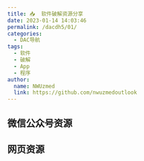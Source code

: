 ```yaml
---
title: 📥  软件破解资源分享
date: 2023-01-14 14:03:46
permalink: /dacdh5/01/
categories: 
  - DAC导航
tags: 
  - 软件
  - 破解
  - App
  - 程序
author: 
  name: NWUzmed
  link: https://github.com/nwuzmedoutlook
---
```


## 微信公众号资源

<ClientOnly>
  <Card :cardData="cardData0" :cardListSize=4 carTitlColor="#000" carHoverColor="#000" />
</ClientOnly>

## 网页资源

<ClientOnly>
  <Card :cardData="cardData1" :cardListSize=4 carTitlColor="#000" carHoverColor="#000" />
</ClientOnly>

<script>
export default {
  data() {
    return {
      cardData0: [
{id: "0", cardSrc: "https://www.geocalculate.com/", cardImgSrc: "https://api.xinac.net/icon/?url=https://www.geocalculate.com/", cardName: "弟球嗑学", cardContent: "学术_科研_地学计算总结",},
{cardSrc: "http://www.waodown.com/", cardImgSrc: "https://api.xinac.net/icon/?url=http://www.waodown.com/", cardName: "哇哦菌", cardContent: "破解软件下载基地",},
{cardSrc: "https://www.wmzhe.com/", cardImgSrc: "https://api.xinac.net/icon/?url=https://www.wmzhe.com/", cardName: "完美下载站", cardContent: "提供安全可靠的电脑软件下载、安卓应用市场下载",},
{cardSrc: "https://otp.landian.vip/zh-cn/", cardImgSrc: "https://api.xinac.net/icon/?url=https://otp.landian.vip/zh-cn/", cardName: "Office Tool Plus", cardContent: "一键部署 Office",},
{cardSrc: "https://mp.weixin.qq.com/s?__biz=Mzk0NjE4NDY4NQ==&amp;mid=2247484922&amp;idx=1&amp;sn=12b0398869476ee1933bad48727790cb&amp;chksm=c30b4d78f47cc46e8a23a84bfbfe214ff3e00ac6c820efe160bcb2760a863d63566d12bc3e5e&amp;mpshare=1&amp;scene=23&amp;srcid=0524PmFgmBiqe14FIkNmRjp0&amp;sharer_sharetime=1621853193799&amp;sharer_shareid=4bd6ca1811ddbfed9a53195955832634#rd", cardImgSrc: "https://api.xinac.net/icon/?url=https://mp.weixin.qq.com/s?__biz=Mzk0NjE4NDY4NQ==&amp;mid=2247484922&amp;idx=1&amp;sn=12b0398869476ee1933bad48727790cb&amp;chksm=c30b4d78f47cc46e8a23a84bfbfe214ff3e00ac6c820efe160bcb2760a863d63566d12bc3e5e&amp;mpshare=1&amp;scene=23&amp;srcid=0524PmFgmBiqe14FIkNmRjp0&amp;sharer_sharetime=1621853193799&amp;sharer_shareid=4bd6ca1811ddbfed9a53195955832634#rd", cardName: "N多博士科研软件", cardContent: "常用科研软件安装包及安装教程",},
{cardSrc: "https://mp.weixin.qq.com/s?__biz=MzIyNjU2NzIxNQ==&amp;mid=100022580&amp;idx=1&amp;sn=45e74289ea8ab7861f7c0bfa5f3f7650&amp;chksm=686cec745f1b6562bdee64bfd2bc216a8f2dacae9b9328a80c0cfe4f5fe2ddbc9f844f4b87bc&amp;mpshare=1&amp;scene=23&amp;srcid=0315qIKYrVf6eQIKw8GOWHaa&amp;sharer_sharetime=1615781328546&amp;sharer_shareid=4bd6ca1811ddbfed9a53195955832634#rd", cardImgSrc: "https://api.xinac.net/icon/?url=https://mp.weixin.qq.com/s?__biz=MzIyNjU2NzIxNQ==&amp;mid=100022580&amp;idx=1&amp;sn=45e74289ea8ab7861f7c0bfa5f3f7650&amp;chksm=686cec745f1b6562bdee64bfd2bc216a8f2dacae9b9328a80c0cfe4f5fe2ddbc9f844f4b87bc&amp;mpshare=1&amp;scene=23&amp;srcid=0315qIKYrVf6eQIKw8GOWHaa&amp;sharer_sharetime=1615781328546&amp;sharer_shareid=4bd6ca1811ddbfed9a53195955832634#rd", cardName: "Vposy软件安装管家", cardContent: "Win软件目录",},
{cardSrc: "https://mp.weixin.qq.com/s?__biz=MzIyNjU2NzIxNQ==&amp;mid=100000123&amp;idx=3&amp;sn=0033aab9ee234a7dc1167a5c524253e7&amp;chksm=686f343b5f18bd2d0c0d00622e099eb4c7065d644134d9ab485e0958af767e96b9097704a314&amp;mpshare=1&amp;scene=23&amp;srcid=0217No2RBRAZeBnJcgDGAQ9r&amp;sharer_sharetime=1613526166482&amp;sharer_shareid=4bd6ca1811ddbfed9a53195955832634#rd", cardImgSrc: "https://api.xinac.net/icon/?url=https://mp.weixin.qq.com/s?__biz=MzIyNjU2NzIxNQ==&amp;mid=100000123&amp;idx=3&amp;sn=0033aab9ee234a7dc1167a5c524253e7&amp;chksm=686f343b5f18bd2d0c0d00622e099eb4c7065d644134d9ab485e0958af767e96b9097704a314&amp;mpshare=1&amp;scene=23&amp;srcid=0217No2RBRAZeBnJcgDGAQ9r&amp;sharer_sharetime=1613526166482&amp;sharer_shareid=4bd6ca1811ddbfed9a53195955832634#rd", cardName: "Vposy软件安装管家", cardContent: "Mac软件目录",},
{cardSrc: "https://mp.weixin.qq.com/s?__biz=MzUyNjUwNjg3Mg==&amp;mid=2247506785&amp;idx=2&amp;sn=26d0d0dd9e0480190fb5c3a21859de43&amp;chksm=fa0f5576cd78dc6061aab91ad3363c74c1f065bf502af08de1a916b7db59daa79b6413f41903&amp;mpshare=1&amp;scene=23&amp;srcid=0217iqPTESju9dKTPBJKSwYs&amp;sharer_sharetime=1613526056101&amp;sharer_shareid=4bd6ca1811ddbfed9a53195955832634#rd", cardImgSrc: "https://api.xinac.net/icon/?url=https://mp.weixin.qq.com/s?__biz=MzUyNjUwNjg3Mg==&amp;mid=2247506785&amp;idx=2&amp;sn=26d0d0dd9e0480190fb5c3a21859de43&amp;chksm=fa0f5576cd78dc6061aab91ad3363c74c1f065bf502af08de1a916b7db59daa79b6413f41903&amp;mpshare=1&amp;scene=23&amp;srcid=0217iqPTESju9dKTPBJKSwYs&amp;sharer_sharetime=1613526056101&amp;sharer_shareid=4bd6ca1811ddbfed9a53195955832634#rd", cardName: "BIM软件安装管家", cardContent: "2020年纪念版（win）",},
{cardSrc: "https://mp.weixin.qq.com/s?__biz=MzUyNjUwNjg3Mg==&amp;mid=2247504083&amp;idx=1&amp;sn=891357e0397e07b98448f98e12461446&amp;chksm=fa0f5ec4cd78d7d2f0369d827364e6cf585a709241f5f7fb78db854485bdc04a9cb9ac002e1a&amp;mpshare=1&amp;scene=23&amp;srcid=02173yx5EHQOa8Ga6jaDkxTK&amp;sharer_sharetime=1613526084006&amp;sharer_shareid=4bd6ca1811ddbfed9a53195955832634#rd", cardImgSrc: "https://api.xinac.net/icon/?url=https://mp.weixin.qq.com/s?__biz=MzUyNjUwNjg3Mg==&amp;mid=2247504083&amp;idx=1&amp;sn=891357e0397e07b98448f98e12461446&amp;chksm=fa0f5ec4cd78d7d2f0369d827364e6cf585a709241f5f7fb78db854485bdc04a9cb9ac002e1a&amp;mpshare=1&amp;scene=23&amp;srcid=02173yx5EHQOa8Ga6jaDkxTK&amp;sharer_sharetime=1613526084006&amp;sharer_shareid=4bd6ca1811ddbfed9a53195955832634#rd", cardName: "BIM软件安装管家", cardContent: "专业MAC软件安装",},
{cardSrc: "https://mp.weixin.qq.com/s?__biz=MzA3MzU0NTk3Nw==&amp;mid=503250274&amp;idx=1&amp;sn=d0ff6f57da2d81ae3c4cd778f3f2d40d&amp;chksm=07073cf43070b5e2a9b78fe2bdbb8281fc2ae82113e9e6e534a83f085f76755b263a9b69e153&amp;mpshare=1&amp;scene=23&amp;srcid=0603LIuu8R4SELqwlM1S4LU8&amp;sharer_sharetime=1622689359514&amp;sharer_shareid=4bd6ca1811ddbfed9a53195955832634#rd", cardImgSrc: "https://api.xinac.net/icon/?url=https://mp.weixin.qq.com/s?__biz=MzA3MzU0NTk3Nw==&amp;mid=503250274&amp;idx=1&amp;sn=d0ff6f57da2d81ae3c4cd778f3f2d40d&amp;chksm=07073cf43070b5e2a9b78fe2bdbb8281fc2ae82113e9e6e534a83f085f76755b263a9b69e153&amp;mpshare=1&amp;scene=23&amp;srcid=0603LIuu8R4SELqwlM1S4LU8&amp;sharer_sharetime=1622689359514&amp;sharer_shareid=4bd6ca1811ddbfed9a53195955832634#rd", cardName: "本硕博工程师俱乐部", cardContent: "工业领域CAD/CAE软件安装包和安装教程",},
{cardSrc: "https://mp.weixin.qq.com/s?__biz=MzA4ODMwMjE1MA==&amp;mid=500095713&amp;idx=1&amp;sn=b3838ef4832709024ae488ace516f644&amp;chksm=08164dc83f61c4de61d75b0147ee5a14a85071608540a9c181984726f4dc362ef785ba5f30e2&amp;mpshare=1&amp;scene=23&amp;srcid=0217xXXlnGYAWg25Qqv8nylX&amp;sharer_sharetime=1613526646442&amp;sharer_shareid=4bd6ca1811ddbfed9a53195955832634#rd", cardImgSrc: "https://api.xinac.net/icon/?url=https://mp.weixin.qq.com/s?__biz=MzA4ODMwMjE1MA==&amp;mid=500095713&amp;idx=1&amp;sn=b3838ef4832709024ae488ace516f644&amp;chksm=08164dc83f61c4de61d75b0147ee5a14a85071608540a9c181984726f4dc362ef785ba5f30e2&amp;mpshare=1&amp;scene=23&amp;srcid=0217xXXlnGYAWg25Qqv8nylX&amp;sharer_sharetime=1613526646442&amp;sharer_shareid=4bd6ca1811ddbfed9a53195955832634#rd", cardName: "一锅汤软件", cardContent: "公众号一锅汤精品软件合集",},
{cardSrc: "https://shimowendang.com/docs/CKTQ9vc6G8GkHgp3/read", cardImgSrc: "https://api.xinac.net/icon/?url=https://shimowendang.com/docs/CKTQ9vc6G8GkHgp3/read", cardName: "木子淇", cardContent: "软件工具下载",},
{cardSrc: "https://mp.weixin.qq.com/s?__biz=MzU0ODQ5NTE2OA==&amp;mid=100000061&amp;idx=1&amp;sn=e000d01e327adbb8b3440e25ed93b168&amp;chksm=7bbf0b124cc882049417aa12c44312ef4d2a2d9bc41005fd3588940fcde9c65712eba4753332&amp;mpshare=1&amp;scene=23&amp;srcid=02174SNdCPjMshVO3DS9AFKE&amp;sharer_sharetime=1613526208606&amp;sharer_shareid=4bd6ca1811ddbfed9a53195955832634#rd", cardImgSrc: "https://api.xinac.net/icon/?url=https://mp.weixin.qq.com/s?__biz=MzU0ODQ5NTE2OA==&amp;mid=100000061&amp;idx=1&amp;sn=e000d01e327adbb8b3440e25ed93b168&amp;chksm=7bbf0b124cc882049417aa12c44312ef4d2a2d9bc41005fd3588940fcde9c65712eba4753332&amp;mpshare=1&amp;scene=23&amp;srcid=02174SNdCPjMshVO3DS9AFKE&amp;sharer_sharetime=1613526208606&amp;sharer_shareid=4bd6ca1811ddbfed9a53195955832634#rd", cardName: "软件安装助理", cardContent: "软件目录",},
{cardSrc: "https://mp.weixin.qq.com/s?__biz=MzUyMzg3NDQzMg==&amp;mid=100003333&amp;idx=1&amp;sn=3aa0b0a9d7b20c464d91752704a38488&amp;chksm=7a34b7ea4d433efc07fa1234d1982bec2b85d9d12b73ad2c2f0a8c7f74c76343d9b6535122f9&amp;mpshare=1&amp;scene=23&amp;srcid=0217HugArdwXshHtc2MR9NS2&amp;sharer_sharetime=1613526354999&amp;sharer_shareid=4bd6ca1811ddbfed9a53195955832634#rd", cardImgSrc: "https://api.xinac.net/icon/?url=https://mp.weixin.qq.com/s?__biz=MzUyMzg3NDQzMg==&amp;mid=100003333&amp;idx=1&amp;sn=3aa0b0a9d7b20c464d91752704a38488&amp;chksm=7a34b7ea4d433efc07fa1234d1982bec2b85d9d12b73ad2c2f0a8c7f74c76343d9b6535122f9&amp;mpshare=1&amp;scene=23&amp;srcid=0217HugArdwXshHtc2MR9NS2&amp;sharer_sharetime=1613526354999&amp;sharer_shareid=4bd6ca1811ddbfed9a53195955832634#rd", cardName: "软件通", cardContent: "软件目录",},
{cardSrc: "https://mp.weixin.qq.com/s?__biz=MzU4NzY2ODk5MQ==&amp;mid=100002594&amp;idx=1&amp;sn=a78bb2ef96ae3b443dcb4f4df77fb7c1&amp;chksm=7de9c7b24a9e4ea46244dd20d91d2347863f29dbb80ced3e0279ad5ee6976b9f05abbfe952be&amp;mpshare=1&amp;scene=23&amp;srcid=0217GmuvdRNas8hAPHrMvORZ&amp;sharer_sharetime=1613526246156&amp;sharer_shareid=4bd6ca1811ddbfed9a53195955832634#rd", cardImgSrc: "https://api.xinac.net/icon/?url=https://mp.weixin.qq.com/s?__biz=MzU4NzY2ODk5MQ==&amp;mid=100002594&amp;idx=1&amp;sn=a78bb2ef96ae3b443dcb4f4df77fb7c1&amp;chksm=7de9c7b24a9e4ea46244dd20d91d2347863f29dbb80ced3e0279ad5ee6976b9f05abbfe952be&amp;mpshare=1&amp;scene=23&amp;srcid=0217GmuvdRNas8hAPHrMvORZ&amp;sharer_sharetime=1613526246156&amp;sharer_shareid=4bd6ca1811ddbfed9a53195955832634#rd", cardName: "软件安装小生", cardContent: "Win软件安装目录!",},
{cardSrc: "https://mp.weixin.qq.com/s?__biz=MzU4NzY2ODk5MQ==&amp;mid=100013438&amp;idx=1&amp;sn=d4b0b02d91f01c13d1f7629336707797&amp;chksm=7dea39ee4a9db0f84c41362b431f2dc4151fb1a23ea72ea15386d1bf303046c1c4e013fe23d6&amp;mpshare=1&amp;scene=23&amp;srcid=0217y6XZpafRGXi1nD8iczle&amp;sharer_sharetime=1613526225590&amp;sharer_shareid=4bd6ca1811ddbfed9a53195955832634#rd", cardImgSrc: "https://api.xinac.net/icon/?url=https://mp.weixin.qq.com/s?__biz=MzU4NzY2ODk5MQ==&amp;mid=100013438&amp;idx=1&amp;sn=d4b0b02d91f01c13d1f7629336707797&amp;chksm=7dea39ee4a9db0f84c41362b431f2dc4151fb1a23ea72ea15386d1bf303046c1c4e013fe23d6&amp;mpshare=1&amp;scene=23&amp;srcid=0217y6XZpafRGXi1nD8iczle&amp;sharer_sharetime=1613526225590&amp;sharer_shareid=4bd6ca1811ddbfed9a53195955832634#rd", cardName: "软件安装小生", cardContent: "手机神器",},
{cardSrc: "https://mp.weixin.qq.com/s?__biz=MzU2MjgwOTA2NA==&amp;mid=100003873&amp;idx=1&amp;sn=06829d3b39051808bb4c6f392f18bb5a&amp;chksm=7c6281a64b1508b0b539c799fad1a21cefb8e6698f57db8d51cd2c47412685cbdffd7975e007&amp;mpshare=1&amp;scene=23&amp;srcid=0217QmD5nyA4lVonN13HCS57&amp;sharer_sharetime=1613526307144&amp;sharer_shareid=4bd6ca1811ddbfed9a53195955832634#rd", cardImgSrc: "https://api.xinac.net/icon/?url=https://mp.weixin.qq.com/s?__biz=MzU2MjgwOTA2NA==&amp;mid=100003873&amp;idx=1&amp;sn=06829d3b39051808bb4c6f392f18bb5a&amp;chksm=7c6281a64b1508b0b539c799fad1a21cefb8e6698f57db8d51cd2c47412685cbdffd7975e007&amp;mpshare=1&amp;scene=23&amp;srcid=0217QmD5nyA4lVonN13HCS57&amp;sharer_sharetime=1613526307144&amp;sharer_shareid=4bd6ca1811ddbfed9a53195955832634#rd", cardName: "软件科技库", cardContent: "史上最强专业软件合集，免费获取！",},
{cardSrc: "https://mp.weixin.qq.com/mp/homepage?__biz=MzIzMTI2Njk2OQ==&amp;hid=9&amp;sn=2455285dde49dbffa1cae3987f92d1e7&amp;scene=18&amp;devicetype=android-29&amp;version=28000159&amp;lang=zh_CN&amp;nettype=ctnet&amp;ascene=7&amp;session_us=gh_b060e82b3b39&amp;pass_ticket=F71ue9Z69Om5H5qLAx5aM94S79lYOip66b19aKDC3BJSUG8LcYbjdL3dcYXPd0bI&amp;wx_header=1", cardImgSrc: "https://api.xinac.net/icon/?url=https://mp.weixin.qq.com/mp/homepage?__biz=MzIzMTI2Njk2OQ==&amp;hid=9&amp;sn=2455285dde49dbffa1cae3987f92d1e7&amp;scene=18&amp;devicetype=android-29&amp;version=28000159&amp;lang=zh_CN&amp;nettype=ctnet&amp;ascene=7&amp;session_us=gh_b060e82b3b39&amp;pass_ticket=F71ue9Z69Om5H5qLAx5aM94S79lYOip66b19aKDC3BJSUG8LcYbjdL3dcYXPd0bI&amp;wx_header=1", cardName: "软件领域", cardContent: "手机软件",},
{cardSrc: "https://mp.weixin.qq.com/s?__biz=MzIyNjk1MjA5MA==&amp;mid=100000311&amp;idx=1&amp;sn=985984d18c543931f6b03505572e38d5&amp;chksm=6869d4c25f1e5dd414840ffe899a1bc4e2b7165ea9fc4573b696685ec164997d2b602679eda4&amp;mpshare=1&amp;scene=23&amp;srcid=0217clYcEStgfVuzPwlq8TJG&amp;sharer_sharetime=1613526260718&amp;sharer_shareid=4bd6ca1811ddbfed9a53195955832634#rd", cardImgSrc: "https://api.xinac.net/icon/?url=https://mp.weixin.qq.com/s?__biz=MzIyNjk1MjA5MA==&amp;mid=100000311&amp;idx=1&amp;sn=985984d18c543931f6b03505572e38d5&amp;chksm=6869d4c25f1e5dd414840ffe899a1bc4e2b7165ea9fc4573b696685ec164997d2b602679eda4&amp;mpshare=1&amp;scene=23&amp;srcid=0217clYcEStgfVuzPwlq8TJG&amp;sharer_sharetime=1613526260718&amp;sharer_shareid=4bd6ca1811ddbfed9a53195955832634#rd", cardName: "软件智库", cardContent: "软件库",},
{cardSrc: "https://mp.weixin.qq.com/s?__biz=MzA4MjU4MTg2Ng==&amp;mid=100000030&amp;idx=1&amp;sn=d72a50fa20c11ad5a4f3d5303e15235a&amp;chksm=1f82c11b28f5480df52e03c66394b26403c3d0940bf74b45e5cd83266816dfccb35f81d92a8d&amp;mpshare=1&amp;scene=23&amp;srcid=0217kUpgihnyXOoMUiRtzyXY&amp;sharer_sharetime=1613526896865&amp;sharer_shareid=4bd6ca1811ddbfed9a53195955832634#rd", cardImgSrc: "https://api.xinac.net/icon/?url=https://mp.weixin.qq.com/s?__biz=MzA4MjU4MTg2Ng==&amp;mid=100000030&amp;idx=1&amp;sn=d72a50fa20c11ad5a4f3d5303e15235a&amp;chksm=1f82c11b28f5480df52e03c66394b26403c3d0940bf74b45e5cd83266816dfccb35f81d92a8d&amp;mpshare=1&amp;scene=23&amp;srcid=0217kUpgihnyXOoMUiRtzyXY&amp;sharer_sharetime=1613526896865&amp;sharer_shareid=4bd6ca1811ddbfed9a53195955832634#rd", cardName: "软件管家", cardContent: "软件目录[Windows软件]",},
{cardSrc: "https://mp.weixin.qq.com/s?__biz=Mzg2OTAwNzQzOA==&amp;mid=100002326&amp;idx=1&amp;sn=4da970b2c3d4c55af0eae6843a6183f5&amp;chksm=4ea2e33779d56a21caeaebe094cb53f2a6cf973ce4efd1b179cc506b9adf212a100db7d36070&amp;mpshare=1&amp;scene=23&amp;srcid=0217kULQlyU2lJe6KLjDhD2v&amp;sharer_sharetime=1613527192777&amp;sharer_shareid=4bd6ca1811ddbfed9a53195955832634#rd", cardImgSrc: "https://api.xinac.net/icon/?url=https://mp.weixin.qq.com/s?__biz=Mzg2OTAwNzQzOA==&amp;mid=100002326&amp;idx=1&amp;sn=4da970b2c3d4c55af0eae6843a6183f5&amp;chksm=4ea2e33779d56a21caeaebe094cb53f2a6cf973ce4efd1b179cc506b9adf212a100db7d36070&amp;mpshare=1&amp;scene=23&amp;srcid=0217kULQlyU2lJe6KLjDhD2v&amp;sharer_sharetime=1613527192777&amp;sharer_shareid=4bd6ca1811ddbfed9a53195955832634#rd", cardName: "软件安装管家免费版", cardContent: "软件目录",},
{cardSrc: "https://mp.weixin.qq.com/s?__biz=MzI3NDU5NDIyNg==&amp;mid=2247501148&amp;idx=4&amp;sn=391ffb0392a5a92e222b87df9372f6e5&amp;chksm=eb132581dc64ac976ba92f146467321f76c3eb4f074db1a15baa41cd9cf9135c97135537311b&amp;mpshare=1&amp;scene=23&amp;srcid=02179la44csBP972Xf8z0FW8&amp;sharer_sharetime=1613527432860&amp;sharer_shareid=4bd6ca1811ddbfed9a53195955832634#rd", cardImgSrc: "https://api.xinac.net/icon/?url=https://mp.weixin.qq.com/s?__biz=MzI3NDU5NDIyNg==&amp;mid=2247501148&amp;idx=4&amp;sn=391ffb0392a5a92e222b87df9372f6e5&amp;chksm=eb132581dc64ac976ba92f146467321f76c3eb4f074db1a15baa41cd9cf9135c97135537311b&amp;mpshare=1&amp;scene=23&amp;srcid=02179la44csBP972Xf8z0FW8&amp;sharer_sharetime=1613527432860&amp;sharer_shareid=4bd6ca1811ddbfed9a53195955832634#rd", cardName: "软件新管家", cardContent: "软件大全-每日更新",},
{cardSrc: "https://mp.weixin.qq.com/s?__biz=MzU0MTg5NDkzNA==&amp;mid=100016878&amp;idx=1&amp;sn=b5c516309e40fad5f2913d52d0d9eaf9&amp;chksm=7b2072974c57fb813defedc31de4aeead9b781dc4645180f1e8189e365858e5b12db428428e7&amp;mpshare=1&amp;scene=23&amp;srcid=0217Jcb0m8lE50MB9KSlj0RV&amp;sharer_sharetime=1613527111960&amp;sharer_shareid=4bd6ca1811ddbfed9a53195955832634#rd", cardImgSrc: "https://api.xinac.net/icon/?url=https://mp.weixin.qq.com/s?__biz=MzU0MTg5NDkzNA==&amp;mid=100016878&amp;idx=1&amp;sn=b5c516309e40fad5f2913d52d0d9eaf9&amp;chksm=7b2072974c57fb813defedc31de4aeead9b781dc4645180f1e8189e365858e5b12db428428e7&amp;mpshare=1&amp;scene=23&amp;srcid=0217Jcb0m8lE50MB9KSlj0RV&amp;sharer_sharetime=1613527111960&amp;sharer_shareid=4bd6ca1811ddbfed9a53195955832634#rd", cardName: "火耳软件安装", cardContent: "软件目录【火耳】",},
{cardSrc: "https://mp.weixin.qq.com/s?__biz=MzA3ODczMDQzNg==&amp;mid=300845127&amp;idx=1&amp;sn=6ec3ddc35b7e3d60e2b192d5c646f942&amp;chksm=0ba46dec3cd3e4fa997525f4a6ff46ac35025fefa9f1f59677f190d63473b07e238d82d7742a&amp;mpshare=1&amp;scene=23&amp;srcid=0217EESw7VOjBdWcTxRfxAm5&amp;sharer_sharetime=1613527254306&amp;sharer_shareid=4bd6ca1811ddbfed9a53195955832634#rd", cardImgSrc: "https://api.xinac.net/icon/?url=https://mp.weixin.qq.com/s?__biz=MzA3ODczMDQzNg==&amp;mid=300845127&amp;idx=1&amp;sn=6ec3ddc35b7e3d60e2b192d5c646f942&amp;chksm=0ba46dec3cd3e4fa997525f4a6ff46ac35025fefa9f1f59677f190d63473b07e238d82d7742a&amp;mpshare=1&amp;scene=23&amp;srcid=0217EESw7VOjBdWcTxRfxAm5&amp;sharer_sharetime=1613527254306&amp;sharer_shareid=4bd6ca1811ddbfed9a53195955832634#rd", cardName: "软件视界", cardContent: "实用工具目录",},
{cardSrc: "https://mp.weixin.qq.com/s?__biz=MzU4NTUyMjY0MA==&amp;mid=100000787&amp;idx=1&amp;sn=407f5666d2abf201ec088465eb99d945&amp;chksm=7d8808ac4aff81baeb51ac45505b319f5334535ce2c65216c25886dad6afed6d609e2662b66a&amp;mpshare=1&amp;scene=23&amp;srcid=0217y7J2LWyQKmwhkY6LOH54&amp;sharer_sharetime=1613526942312&amp;sharer_shareid=4bd6ca1811ddbfed9a53195955832634#rd", cardImgSrc: "https://api.xinac.net/icon/?url=https://mp.weixin.qq.com/s?__biz=MzU4NTUyMjY0MA==&amp;mid=100000787&amp;idx=1&amp;sn=407f5666d2abf201ec088465eb99d945&amp;chksm=7d8808ac4aff81baeb51ac45505b319f5334535ce2c65216c25886dad6afed6d609e2662b66a&amp;mpshare=1&amp;scene=23&amp;srcid=0217y7J2LWyQKmwhkY6LOH54&amp;sharer_sharetime=1613526942312&amp;sharer_shareid=4bd6ca1811ddbfed9a53195955832634#rd", cardName: "软件安装站", cardContent: "软件安装站 软件目录",},
{cardSrc: "https://mp.weixin.qq.com/s?__biz=MzkyNzA1OTc2MQ==&amp;mid=100009015&amp;idx=1&amp;sn=f084645e47f4e53f5a00d7362a975980&amp;chksm=422f7e697558f77f3066748ba2649800b9762764ca500da71f6696fcd6cddd06d418d295387e&amp;mpshare=1&amp;scene=23&amp;srcid=0217xYRZD3UVz10NPUhZaAmd&amp;sharer_sharetime=1613527558660&amp;sharer_shareid=4bd6ca1811ddbfed9a53195955832634#rd", cardImgSrc: "https://api.xinac.net/icon/?url=https://mp.weixin.qq.com/s?__biz=MzkyNzA1OTc2MQ==&amp;mid=100009015&amp;idx=1&amp;sn=f084645e47f4e53f5a00d7362a975980&amp;chksm=422f7e697558f77f3066748ba2649800b9762764ca500da71f6696fcd6cddd06d418d295387e&amp;mpshare=1&amp;scene=23&amp;srcid=0217xYRZD3UVz10NPUhZaAmd&amp;sharer_sharetime=1613527558660&amp;sharer_shareid=4bd6ca1811ddbfed9a53195955832634#rd", cardName: "宝藏软件园", cardContent: "黑科技神器",},
{cardSrc: "https://mp.weixin.qq.com/s?__biz=MzI3MzM5OTAyMg==&amp;mid=2247487818&amp;idx=1&amp;sn=76c4fbbd408a164b8ee9772c93dccd58&amp;chksm=eb22bccbdc5535ddb020f08571767647fc5d3b5c854efac6da0122bd3544b16723ce49e79ef2&amp;mpshare=1&amp;scene=23&amp;srcid=0217YBsKXNlyRVw3xNE8VHpI&amp;sharer_sharetime=1613535575162&amp;sharer_shareid=4bd6ca1811ddbfed9a53195955832634#rd", cardImgSrc: "https://api.xinac.net/icon/?url=https://mp.weixin.qq.com/s?__biz=MzI3MzM5OTAyMg==&amp;mid=2247487818&amp;idx=1&amp;sn=76c4fbbd408a164b8ee9772c93dccd58&amp;chksm=eb22bccbdc5535ddb020f08571767647fc5d3b5c854efac6da0122bd3544b16723ce49e79ef2&amp;mpshare=1&amp;scene=23&amp;srcid=0217YBsKXNlyRVw3xNE8VHpI&amp;sharer_sharetime=1613535575162&amp;sharer_shareid=4bd6ca1811ddbfed9a53195955832634#rd", cardName: "Adobe软件助手", cardContent: "Adobe.2020年全网封杀下架盗版？！我要软件怎么办？",},
{cardSrc: "https://mp.weixin.qq.com/s?__biz=MzA4NDU3NDUzNw==&amp;mid=503532462&amp;idx=1&amp;sn=faeeecef48a9350afb2754271d8cfb69&amp;chksm=0412c38833654a9edd09af50190e9f85e6c67293dc5438adc9d19224d58934654c95c327dfab&amp;mpshare=1&amp;scene=23&amp;srcid=0217sZelYuJ3DzpIj1zTNrFR&amp;sharer_sharetime=1613535709186&amp;sharer_shareid=4bd6ca1811ddbfed9a53195955832634#rd", cardImgSrc: "https://api.xinac.net/icon/?url=https://mp.weixin.qq.com/s?__biz=MzA4NDU3NDUzNw==&amp;mid=503532462&amp;idx=1&amp;sn=faeeecef48a9350afb2754271d8cfb69&amp;chksm=0412c38833654a9edd09af50190e9f85e6c67293dc5438adc9d19224d58934654c95c327dfab&amp;mpshare=1&amp;scene=23&amp;srcid=0217sZelYuJ3DzpIj1zTNrFR&amp;sharer_sharetime=1613535709186&amp;sharer_shareid=4bd6ca1811ddbfed9a53195955832634#rd", cardName: "电脑学习", cardContent: "超强工具库！",},
{cardSrc: "https://mp.weixin.qq.com/s?__biz=MzA4NDU3NDUzNw==&amp;mid=503522720&amp;idx=1&amp;sn=9e88399822a1df0c5ab8213f74909ad9&amp;chksm=0412ad8633652490f1eed281114a3315c8a0295de87b7af8c97c88750c103965b9030457fd61&amp;mpshare=1&amp;scene=23&amp;srcid=0217PTWX30AhtqPwC5Vu8rx7&amp;sharer_sharetime=1613535868969&amp;sharer_shareid=4bd6ca1811ddbfed9a53195955832634#rd", cardImgSrc: "https://api.xinac.net/icon/?url=https://mp.weixin.qq.com/s?__biz=MzA4NDU3NDUzNw==&amp;mid=503522720&amp;idx=1&amp;sn=9e88399822a1df0c5ab8213f74909ad9&amp;chksm=0412ad8633652490f1eed281114a3315c8a0295de87b7af8c97c88750c103965b9030457fd61&amp;mpshare=1&amp;scene=23&amp;srcid=0217PTWX30AhtqPwC5Vu8rx7&amp;sharer_sharetime=1613535868969&amp;sharer_shareid=4bd6ca1811ddbfed9a53195955832634#rd", cardName: "电脑学习", cardContent: "mac软件（苹果系统软件）",},
{cardSrc: "https://mp.weixin.qq.com/s?__biz=MzU2NTQwNjg4MA==&amp;mid=100000886&amp;idx=1&amp;sn=e44304f2f5159ffbe0db7e82667fa3e2&amp;chksm=7cbd79b94bcaf0afd86b40f95106b0ca8869aa4fa15da486bc24cb75562e75c66fb7c936ea27&amp;mpshare=1&amp;scene=23&amp;srcid=0217XnFNVHMs23J9qflkTd7X&amp;sharer_sharetime=1613535606706&amp;sharer_shareid=4bd6ca1811ddbfed9a53195955832634#rd", cardImgSrc: "https://api.xinac.net/icon/?url=https://mp.weixin.qq.com/s?__biz=MzU2NTQwNjg4MA==&amp;mid=100000886&amp;idx=1&amp;sn=e44304f2f5159ffbe0db7e82667fa3e2&amp;chksm=7cbd79b94bcaf0afd86b40f95106b0ca8869aa4fa15da486bc24cb75562e75c66fb7c936ea27&amp;mpshare=1&amp;scene=23&amp;srcid=0217XnFNVHMs23J9qflkTd7X&amp;sharer_sharetime=1613535606706&amp;sharer_shareid=4bd6ca1811ddbfed9a53195955832634#rd", cardName: "小白资源盒", cardContent: "WIN 软件目录",},
{cardSrc: "https://mp.weixin.qq.com/s?__biz=MzA4MTMyMjQ1Nw==&amp;mid=100001690&amp;idx=1&amp;sn=b06d41764e878c42cf912e0cea5d7b88&amp;chksm=1f978f2c28e0063ab6237aa085e533c6e71850c60bd14e20e5434f5fa098d192697a00b167d8&amp;mpshare=1&amp;scene=23&amp;srcid=0217NlSrX2MaRaDeIIEqrmbG&amp;sharer_sharetime=1613535927167&amp;sharer_shareid=4bd6ca1811ddbfed9a53195955832634#rd", cardImgSrc: "https://api.xinac.net/icon/?url=https://mp.weixin.qq.com/s?__biz=MzA4MTMyMjQ1Nw==&amp;mid=100001690&amp;idx=1&amp;sn=b06d41764e878c42cf912e0cea5d7b88&amp;chksm=1f978f2c28e0063ab6237aa085e533c6e71850c60bd14e20e5434f5fa098d192697a00b167d8&amp;mpshare=1&amp;scene=23&amp;srcid=0217NlSrX2MaRaDeIIEqrmbG&amp;sharer_sharetime=1613535927167&amp;sharer_shareid=4bd6ca1811ddbfed9a53195955832634#rd", cardName: "晨夕科技汇", cardContent: "公众号软件分类目录",},
{cardSrc: "https://rjzl.lanzoux.com/b00u6tz0b", cardImgSrc: "https://api.xinac.net/icon/?url=https://rjzl.lanzoux.com/b00u6tz0b", cardName: "软件炸了", cardContent: "每日分享",},
{cardSrc: "https://mp.weixin.qq.com/s?__biz=MzAxNDY5OTQ2OQ==&amp;mid=2650467554&amp;idx=2&amp;sn=f10ceaf237b69bc86afd3443149a8a61&amp;chksm=83811240b4f69b569e020fb0a224b9b368b93713d994c2371aecf054eab8dd39cb3403ef4e0e&amp;mpshare=1&amp;scene=23&amp;srcid=02177BR27IQpQH62tHgPe1ue&amp;sharer_sharetime=1613536052206&amp;sharer_shareid=4bd6ca1811ddbfed9a53195955832634#rd", cardImgSrc: "https://api.xinac.net/icon/?url=https://mp.weixin.qq.com/s?__biz=MzAxNDY5OTQ2OQ==&amp;mid=2650467554&amp;idx=2&amp;sn=f10ceaf237b69bc86afd3443149a8a61&amp;chksm=83811240b4f69b569e020fb0a224b9b368b93713d994c2371aecf054eab8dd39cb3403ef4e0e&amp;mpshare=1&amp;scene=23&amp;srcid=02177BR27IQpQH62tHgPe1ue&amp;sharer_sharetime=1613536052206&amp;sharer_shareid=4bd6ca1811ddbfed9a53195955832634#rd", cardName: "EDIUS", cardContent: "部分常用WIN软件下载目录",},
{cardSrc: "https://mp.weixin.qq.com/s?__biz=MzU1MjU5NDY4OQ==&amp;mid=100000013&amp;idx=1&amp;sn=40f0d1e31c98e02e941158ae62a7e863&amp;chksm=7bfefd634c8974750b70b75c0537e25741dc7d707b990cdf3cfa97e90a0fa9f2cfeed3f64593&amp;mpshare=1&amp;scene=23&amp;srcid=0217oEGFOrDAYHGNusJqCqke&amp;sharer_sharetime=1613527609103&amp;sharer_shareid=4bd6ca1811ddbfed9a53195955832634#rd", cardImgSrc: "https://api.xinac.net/icon/?url=https://mp.weixin.qq.com/s?__biz=MzU1MjU5NDY4OQ==&amp;mid=100000013&amp;idx=1&amp;sn=40f0d1e31c98e02e941158ae62a7e863&amp;chksm=7bfefd634c8974750b70b75c0537e25741dc7d707b990cdf3cfa97e90a0fa9f2cfeed3f64593&amp;mpshare=1&amp;scene=23&amp;srcid=0217oEGFOrDAYHGNusJqCqke&amp;sharer_sharetime=1613527609103&amp;sharer_shareid=4bd6ca1811ddbfed9a53195955832634#rd", cardName: "王小叔软件安装", cardContent: "软件目录【Win软件】",},
{cardSrc: "https://mp.weixin.qq.com/s?__biz=MzU1MjU5NDY4OQ==&amp;mid=100006916&amp;idx=1&amp;sn=0e980ecd01c9d16dd6b0c2c3ceb2b5bd&amp;chksm=7bfee06a4c89697c93d9a2d53c78960d2681cfc83415322a40e795b7ad86e5f2ec429730389f&amp;mpshare=1&amp;scene=23&amp;srcid=0217FaZA5Bb97yifyjuxT6k0&amp;sharer_sharetime=1613527598871&amp;sharer_shareid=4bd6ca1811ddbfed9a53195955832634#rd", cardImgSrc: "https://api.xinac.net/icon/?url=https://mp.weixin.qq.com/s?__biz=MzU1MjU5NDY4OQ==&amp;mid=100006916&amp;idx=1&amp;sn=0e980ecd01c9d16dd6b0c2c3ceb2b5bd&amp;chksm=7bfee06a4c89697c93d9a2d53c78960d2681cfc83415322a40e795b7ad86e5f2ec429730389f&amp;mpshare=1&amp;scene=23&amp;srcid=0217FaZA5Bb97yifyjuxT6k0&amp;sharer_sharetime=1613527598871&amp;sharer_shareid=4bd6ca1811ddbfed9a53195955832634#rd", cardName: "王小叔软件安装", cardContent: "软件目录【Mac软件】",},
{cardSrc: "https://mp.weixin.qq.com/s?__biz=MzA3ODczMDQzNg==&amp;mid=300845126&amp;idx=1&amp;sn=394ae12c7c1292978590794b44d541e5&amp;chksm=0ba46ded3cd3e4fb811d18ba8a4beaf825231df5c11039b113fcd3091e91df6785122c4d8732&amp;mpshare=1&amp;scene=23&amp;srcid=0217xn43duDovSWpA14ZtVCC&amp;sharer_sharetime=1613527217657&amp;sharer_shareid=4bd6ca1811ddbfed9a53195955832634#rd", cardImgSrc: "https://api.xinac.net/icon/?url=https://mp.weixin.qq.com/s?__biz=MzA3ODczMDQzNg==&amp;mid=300845126&amp;idx=1&amp;sn=394ae12c7c1292978590794b44d541e5&amp;chksm=0ba46ded3cd3e4fb811d18ba8a4beaf825231df5c11039b113fcd3091e91df6785122c4d8732&amp;mpshare=1&amp;scene=23&amp;srcid=0217xn43duDovSWpA14ZtVCC&amp;sharer_sharetime=1613527217657&amp;sharer_shareid=4bd6ca1811ddbfed9a53195955832634#rd", cardName: "软件视界", cardContent: "黑科技目录",},
{cardSrc: "https://mp.weixin.qq.com/s?__biz=MzkyNzA1OTc2MQ==&amp;mid=100009017&amp;idx=1&amp;sn=42d79382193fa8d3bf107c4c68bff8e9&amp;chksm=422f7e677558f7716d456d0836b56aaee29bc78dfb9b9686aaaedfc47ccfe80e5da49310880f&amp;mpshare=1&amp;scene=23&amp;srcid=0217WuQB4ucNKTUuEI2qfQgY&amp;sharer_sharetime=1613527549555&amp;sharer_shareid=4bd6ca1811ddbfed9a53195955832634#rd", cardImgSrc: "https://api.xinac.net/icon/?url=https://mp.weixin.qq.com/s?__biz=MzkyNzA1OTc2MQ==&amp;mid=100009017&amp;idx=1&amp;sn=42d79382193fa8d3bf107c4c68bff8e9&amp;chksm=422f7e677558f7716d456d0836b56aaee29bc78dfb9b9686aaaedfc47ccfe80e5da49310880f&amp;mpshare=1&amp;scene=23&amp;srcid=0217WuQB4ucNKTUuEI2qfQgY&amp;sharer_sharetime=1613527549555&amp;sharer_shareid=4bd6ca1811ddbfed9a53195955832634#rd", cardName: "宝藏软件园", cardContent: "常用工具",},
{cardSrc: "https://mp.weixin.qq.com/s?__biz=MzU3ODkzNjIzMg==&amp;mid=2247484546&amp;idx=1&amp;sn=ac9b8259aa6ce040e617491765e22018&amp;chksm=fd6c8845ca1b0153b5aff699c30cd656e85e36a8fde3cc45a29e83465e6963a6d606230f86ef&amp;mpshare=1&amp;scene=23&amp;srcid=0217NtDgk1RYzMUhKoPWRYo7&amp;sharer_sharetime=1613535891121&amp;sharer_shareid=4bd6ca1811ddbfed9a53195955832634#rd", cardImgSrc: "https://api.xinac.net/icon/?url=https://mp.weixin.qq.com/s?__biz=MzU3ODkzNjIzMg==&amp;mid=2247484546&amp;idx=1&amp;sn=ac9b8259aa6ce040e617491765e22018&amp;chksm=fd6c8845ca1b0153b5aff699c30cd656e85e36a8fde3cc45a29e83465e6963a6d606230f86ef&amp;mpshare=1&amp;scene=23&amp;srcid=0217NtDgk1RYzMUhKoPWRYo7&amp;sharer_sharetime=1613535891121&amp;sharer_shareid=4bd6ca1811ddbfed9a53195955832634#rd", cardName: "十分软件", cardContent: "目录在手资源用的更顺手",},
{cardSrc: "https://mp.weixin.qq.com/s?__biz=MzU5OTgxMDA5Nw==&amp;mid=2247488359&amp;idx=1&amp;sn=54737f44e2e36b24114e7f386c23556f&amp;chksm=feae1a39c9d9932f441d58dd8e42c4836b40575da45cfac75e0be5710d65c1f263a522d63749&amp;mpshare=1&amp;scene=23&amp;srcid=0217ORYo6HaYU2JoPT6jn5ty&amp;sharer_sharetime=1613535948166&amp;sharer_shareid=4bd6ca1811ddbfed9a53195955832634#rd", cardImgSrc: "https://api.xinac.net/icon/?url=https://mp.weixin.qq.com/s?__biz=MzU5OTgxMDA5Nw==&amp;mid=2247488359&amp;idx=1&amp;sn=54737f44e2e36b24114e7f386c23556f&amp;chksm=feae1a39c9d9932f441d58dd8e42c4836b40575da45cfac75e0be5710d65c1f263a522d63749&amp;mpshare=1&amp;scene=23&amp;srcid=0217ORYo6HaYU2JoPT6jn5ty&amp;sharer_sharetime=1613535948166&amp;sharer_shareid=4bd6ca1811ddbfed9a53195955832634#rd", cardName: "施工者大家庭", cardContent: "【软件下载目录】免费获取",},
{cardSrc: "https://mp.weixin.qq.com/s?__biz=MzU2NjEzNjcwNg==&amp;mid=100001502&amp;idx=1&amp;sn=a8b92c794db4294af4655868b72a57db&amp;chksm=7cb05c334bc7d52580f295eb911d25ce1c69adde481280eb7e724e917f8fecf0e1ca7e47b03b&amp;mpshare=1&amp;scene=23&amp;srcid=0217f1FLdILWmkNDSkIcIQSe&amp;sharer_sharetime=1613526460665&amp;sharer_shareid=4bd6ca1811ddbfed9a53195955832634#rd", cardImgSrc: "https://api.xinac.net/icon/?url=https://mp.weixin.qq.com/s?__biz=MzU2NjEzNjcwNg==&amp;mid=100001502&amp;idx=1&amp;sn=a8b92c794db4294af4655868b72a57db&amp;chksm=7cb05c334bc7d52580f295eb911d25ce1c69adde481280eb7e724e917f8fecf0e1ca7e47b03b&amp;mpshare=1&amp;scene=23&amp;srcid=0217f1FLdILWmkNDSkIcIQSe&amp;sharer_sharetime=1613526460665&amp;sharer_shareid=4bd6ca1811ddbfed9a53195955832634#rd", cardName: "办公软件资源共享", cardContent: "目录(最新）",},
{cardSrc: "https://mp.weixin.qq.com/s?__biz=MzI2ODc4NTgwNQ==&amp;mid=2247490681&amp;idx=1&amp;sn=ea15a941d449a532af57bb1e310dca0c&amp;chksm=eaeb1d9bdd9c948d4c9ca74d10eff7533cade59de412def8d1988446fb199f22bb73ec0d4bd0&amp;mpshare=1&amp;scene=23&amp;srcid=021752Ne93yURoU9BvJAMRIz&amp;sharer_sharetime=1613535647644&amp;sharer_shareid=4bd6ca1811ddbfed9a53195955832634#rd", cardImgSrc: "https://api.xinac.net/icon/?url=https://mp.weixin.qq.com/s?__biz=MzI2ODc4NTgwNQ==&amp;mid=2247490681&amp;idx=1&amp;sn=ea15a941d449a532af57bb1e310dca0c&amp;chksm=eaeb1d9bdd9c948d4c9ca74d10eff7533cade59de412def8d1988446fb199f22bb73ec0d4bd0&amp;mpshare=1&amp;scene=23&amp;srcid=021752Ne93yURoU9BvJAMRIz&amp;sharer_sharetime=1613535647644&amp;sharer_shareid=4bd6ca1811ddbfed9a53195955832634#rd", cardName: "大学生资源共享平台", cardContent: "软件目录6.0",},
{cardSrc: "https://mp.weixin.qq.com/s?__biz=MzAwMjgwMTY5Mg==&amp;mid=502713722&amp;idx=1&amp;sn=5a3544f4b5d0da674e3a18f1073a7d7c&amp;chksm=02c6840935b10d1fe82445daac5d4cfa8b2d9d5e480db7ae8de514de10ef70ae6ee44de14468&amp;mpshare=1&amp;scene=23&amp;srcid=0322ftjvgf6wWbfAaFI8hKKl&amp;sharer_sharetime=1616383869537&amp;sharer_shareid=4bd6ca1811ddbfed9a53195955832634#rd", cardImgSrc: "https://api.xinac.net/icon/?url=https://mp.weixin.qq.com/s?__biz=MzAwMjgwMTY5Mg==&amp;mid=502713722&amp;idx=1&amp;sn=5a3544f4b5d0da674e3a18f1073a7d7c&amp;chksm=02c6840935b10d1fe82445daac5d4cfa8b2d9d5e480db7ae8de514de10ef70ae6ee44de14468&amp;mpshare=1&amp;scene=23&amp;srcid=0322ftjvgf6wWbfAaFI8hKKl&amp;sharer_sharetime=1616383869537&amp;sharer_shareid=4bd6ca1811ddbfed9a53195955832634#rd", cardName: "科研sci绘图", cardContent: "软件安装教程【Window】",},
{cardSrc: "https://mp.weixin.qq.com/s?__biz=MzAwMjgwMTY5Mg==&amp;mid=502716594&amp;idx=1&amp;sn=84e1f66f8d2734a519f6253e03c76787&amp;chksm=02c691c135b118d72c9846414838ee6a125aeb4842c6e645601d3c59674070eeaaecf5e8fab6&amp;mpshare=1&amp;scene=23&amp;srcid=0410mK7UgBqWNUTFpEGcv9eU&amp;sharer_sharetime=1618060058329&amp;sharer_shareid=4bd6ca1811ddbfed9a53195955832634#rd", cardImgSrc: "https://api.xinac.net/icon/?url=https://mp.weixin.qq.com/s?__biz=MzAwMjgwMTY5Mg==&amp;mid=502716594&amp;idx=1&amp;sn=84e1f66f8d2734a519f6253e03c76787&amp;chksm=02c691c135b118d72c9846414838ee6a125aeb4842c6e645601d3c59674070eeaaecf5e8fab6&amp;mpshare=1&amp;scene=23&amp;srcid=0410mK7UgBqWNUTFpEGcv9eU&amp;sharer_sharetime=1618060058329&amp;sharer_shareid=4bd6ca1811ddbfed9a53195955832634#rd", cardName: "科研sci绘图", cardContent: "软件安装教程【Mac】",},
{cardSrc: "https://mp.weixin.qq.com/s?__biz=MzU2MjgwOTA2NA==&amp;mid=100003873&amp;idx=1&amp;sn=06829d3b39051808bb4c6f392f18bb5a&amp;chksm=7c6281a64b1508b0b539c799fad1a21cefb8e6698f57db8d51cd2c47412685cbdffd7975e007&amp;mpshare=1&amp;scene=23&amp;srcid=03218uDtgRELN5kQM6mhiEJ0&amp;sharer_sharetime=1616289886639&amp;sharer_shareid=4bd6ca1811ddbfed9a53195955832634#rd", cardImgSrc: "https://api.xinac.net/icon/?url=https://mp.weixin.qq.com/s?__biz=MzU2MjgwOTA2NA==&amp;mid=100003873&amp;idx=1&amp;sn=06829d3b39051808bb4c6f392f18bb5a&amp;chksm=7c6281a64b1508b0b539c799fad1a21cefb8e6698f57db8d51cd2c47412685cbdffd7975e007&amp;mpshare=1&amp;scene=23&amp;srcid=03218uDtgRELN5kQM6mhiEJ0&amp;sharer_sharetime=1616289886639&amp;sharer_shareid=4bd6ca1811ddbfed9a53195955832634#rd", cardName: "软件科技库", cardContent: "史上最强专业软件合集，免费获取！",},
{cardSrc: "http://www.gjtd666.com/", cardImgSrc: "https://api.xinac.net/icon/?url=http://www.gjtd666.com/", cardName: "管家团队官方网站", cardContent: "软件安装管家",},
{cardSrc: "https://alternativeto.net/", cardImgSrc: "https://api.xinac.net/icon/?url=https://alternativeto.net/", cardName: "AlternativeTo", cardContent: "Crowdsourced software recommendations",},
{cardSrc: "https://www.yutu.cn/popsoft.html", cardImgSrc: "https://api.xinac.net/icon/?url=https://www.yutu.cn/popsoft.html", cardName: "羽兔网", cardContent: "常见软件免费下载",},
{cardSrc: "http://www.xue51.com/", cardImgSrc: "https://api.xinac.net/icon/?url=http://www.xue51.com/", cardName: "软件学堂", cardContent: "提供最安全的pc软件_免费Mac软件和最热门的游戏下载",},
{cardSrc: "http://www.peda.com/", cardImgSrc: "https://api.xinac.net/icon/?url=http://www.peda.com/", cardName: "Pedagoguery Software", cardContent: "intuitive, unique, and useful software programs",},
{cardSrc: "http://www.tced.com/software.aspx", cardImgSrc: "https://api.xinac.net/icon/?url=http://www.tced.com/software.aspx", cardName: "全国化工设备设计技术中心站", cardContent: "工程软件SW6下载",},
{cardSrc: "https://www.huajclub.com/", cardImgSrc: "https://api.xinac.net/icon/?url=https://www.huajclub.com/", cardName: "花间社", cardContent: "免费分享各种软件及教程",},
{cardSrc: "http://www.zuijiastore.com/", cardImgSrc: "https://api.xinac.net/icon/?url=http://www.zuijiastore.com/", cardName: "最佳应用", cardContent: "分享好玩、有趣、实用的应用",},
{cardSrc: "https://xinquji.com/", cardImgSrc: "https://api.xinac.net/icon/?url=https://xinquji.com/", cardName: "新趣集", cardContent: "一起发现有趣的新产品",},
{cardSrc: "https://www.iplaysoft.com/", cardImgSrc: "https://api.xinac.net/icon/?url=https://www.iplaysoft.com/", cardName: "异次元软件世界", cardContent: "软件改变生活！",},
{cardSrc: "http://www.3h3.com/soft/", cardImgSrc: "https://api.xinac.net/icon/?url=http://www.3h3.com/soft/", cardName: "当游网", cardContent: "软件下载中心_电脑软件大全_绿色软件免费下载",},
{cardSrc: "http://www.pc6.com/", cardImgSrc: "https://api.xinac.net/icon/?url=http://www.pc6.com/", cardName: "pc6下载站", cardContent: "官方软件下载基地-安全、高速、放心的下载网站！",},
{cardSrc: "https://www.macno1.com/", cardImgSrc: "https://api.xinac.net/icon/?url=https://www.macno1.com/", cardName: "MACno1", cardContent: "提供安全免费的Mac软件_手机软件_部分windows软件分享博客",},
{cardSrc: "http://www.psxia.com/", cardImgSrc: "https://api.xinac.net/icon/?url=http://www.psxia.com/", cardName: "PS下", cardContent: "专注于绿色优质资源分享",},
{cardSrc: "https://www.mpyit.com/", cardImgSrc: "https://api.xinac.net/icon/?url=https://www.mpyit.com/", cardName: "老殁", cardContent: "免费推荐优秀软件",},
{cardSrc: "https://www.sssam.com/", cardImgSrc: "https://api.xinac.net/icon/?url=https://www.sssam.com/", cardName: "阿萨姆软件", cardContent: "优质软件分享平台",},
{cardSrc: "https://www.mayixiongdi.cn/ruanjiandaquan", cardImgSrc: "https://api.xinac.net/icon/?url=https://www.mayixiongdi.cn/ruanjiandaquan", cardName: "蚂蚁兄弟", cardContent: "软件大全",},
{cardSrc: "https://www.rjk6.com/", cardImgSrc: "https://api.xinac.net/icon/?url=https://www.rjk6.com/", cardName: "软件库", cardContent: "乔合|游戏软件|活动线报|免费软件库|乔合软件库资源网",},
{cardSrc: "http://www.pojiewo.com/", cardImgSrc: "https://api.xinac.net/icon/?url=http://www.pojiewo.com/", cardName: "破解窝", cardContent: "IT技术猿孵化平台",},
{cardSrc: "https://www.souruan.xyz/index.html", cardImgSrc: "https://api.xinac.net/icon/?url=https://www.souruan.xyz/index.html", cardName: "搜软", cardContent: "精品手机应用免费下载",},
{cardSrc: "http://www.rjjd6.com/", cardImgSrc: "https://api.xinac.net/icon/?url=http://www.rjjd6.com/", cardName: "软件基地", cardContent: "软件分享 - 电影分享 - 破解游戏 - 破解软件",},
{cardSrc: "https://www.52pojie.cn/", cardImgSrc: "https://api.xinac.net/icon/?url=https://www.52pojie.cn/", cardName: "吾爱破解", cardContent: "LSG|安卓破解|病毒分析",},
{cardSrc: "http://www.hybase.com/", cardImgSrc: "https://api.xinac.net/icon/?url=http://www.hybase.com/", cardName: "黑域基地", cardContent: "专注好用破解软件下载",},
{cardSrc: "http://www.cz2019.xyz/wap_cunzhang2019.html?showWelcome=1", cardImgSrc: "https://api.xinac.net/icon/?url=http://www.cz2019.xyz/wap_cunzhang2019.html?showWelcome=1", cardName: "村长科技", cardContent: "福利软件官方网站（ios 安卓 tv pc破解软件App-村长的资源）",},
{cardSrc: "https://www.uc23.net/", cardImgSrc: "https://api.xinac.net/icon/?url=https://www.uc23.net/", cardName: "UC电脑园", cardContent: "深度系统下载_ghost_win10系统64位_oem原版系统_win7纯净版32位",},
{cardSrc: "https://www.gopojie.net/", cardImgSrc: "https://api.xinac.net/icon/?url=https://www.gopojie.net/", cardName: "Go破解", cardContent: "开源共享破解版软件、技术教程、源码资源分享",},
{cardSrc: "https://www.isharepc.com/", cardImgSrc: "https://api.xinac.net/icon/?url=https://www.isharepc.com/", cardName: "乐软博客", cardContent: "致力于推荐各种优秀实用软件，网络资源",},
{cardSrc: "https://52sharing.cn/", cardImgSrc: "https://api.xinac.net/icon/?url=https://52sharing.cn/", cardName: "吾爱分享网", cardContent: "分享是一种态度",},
{cardSrc: "https://www.appinn.com/", cardImgSrc: "https://api.xinac.net/icon/?url=https://www.appinn.com/", cardName: "小众软件", cardContent: "分享免费、小巧、实用、有趣、绿色的软件",},
{cardSrc: "http://www.tentod.com/store", cardImgSrc: "https://api.xinac.net/icon/?url=http://www.tentod.com/store", cardName: "阡途", cardContent: "应用商店、文库",},
{cardSrc: "http://zzzzzz.me/", cardImgSrc: "https://api.xinac.net/icon/?url=http://zzzzzz.me/", cardName: "峰哥博客", cardContent: "QQ技术博客，软件分享网",},
{cardSrc: "http://caoniang.com/", cardImgSrc: "https://api.xinac.net/icon/?url=http://caoniang.com/", cardName: "槽娘网", cardContent: "一个回忆美好互联网内容的资源分享平台",},
{cardSrc: "https://www.5down.net/", cardImgSrc: "https://api.xinac.net/icon/?url=https://www.5down.net/", cardName: "第五资源", cardContent: "专注精品实用内容分享",},
{cardSrc: "http://www.yxssp.com/", cardImgSrc: "https://api.xinac.net/icon/?url=http://www.yxssp.com/", cardName: "异星软件空间", cardContent: "感受不一样的精彩体验！",},
{cardSrc: "https://www.ghpym.com/", cardImgSrc: "https://api.xinac.net/icon/?url=https://www.ghpym.com/", cardName: "果核剥壳", cardContent: "还原软件的本质",},
{cardSrc: "https://www.hezibuluo.com/", cardImgSrc: "https://api.xinac.net/icon/?url=https://www.hezibuluo.com/", cardName: "盒子部落", cardContent: "互联网资源分享平台",},
{cardSrc: "https://www.jimeng365.cn/rj", cardImgSrc: "https://api.xinac.net/icon/?url=https://www.jimeng365.cn/rj", cardName: "极梦小屋", cardContent: "软件工具",},
{cardSrc: "https://www.i3zh.com/", cardImgSrc: "https://api.xinac.net/icon/?url=https://www.i3zh.com/", cardName: "i3综合社区", cardContent: "搜罗全网黑科技应用，分享海量玩机技巧！",},
{cardSrc: "https://www.faup.cn/", cardImgSrc: "https://api.xinac.net/icon/?url=https://www.faup.cn/", cardName: "福普", cardContent: "白嫖快乐你我他",},
{cardSrc: "https://l0h.cn/", cardImgSrc: "https://api.xinac.net/icon/?url=https://l0h.cn/", cardName: "零零猴资源库", cardContent: "给资源爱好者带来快乐！",},
{cardSrc: "https://69fl.cn/soft", cardImgSrc: "https://api.xinac.net/icon/?url=https://69fl.cn/soft", cardName: "福利社", cardContent: "软件分享",},
{cardSrc: "https://www.x6d.com/html/23-1.html", cardImgSrc: "https://api.xinac.net/icon/?url=https://www.x6d.com/html/23-1.html", cardName: "小刀娱乐网", cardContent: "专注活动，软件，教程分享！",},
{cardSrc: "https://www.xhzyw.com/ruanjian/", cardImgSrc: "https://api.xinac.net/icon/?url=https://www.xhzyw.com/ruanjian/", cardName: "小黑资源网", cardContent: "软件仓库",},
{cardSrc: "http://www.sd173.com/", cardImgSrc: "https://api.xinac.net/icon/?url=http://www.sd173.com/", cardName: "闪电软件园", cardContent: "最新软件绿色免费下载",},
{cardSrc: "https://apkssl.com/zh-cn/", cardImgSrc: "https://api.xinac.net/icon/?url=https://apkssl.com/zh-cn/", cardName: "APKSSL", cardContent: "免费 + 安全下载 APK 文件为安卓",},
{cardSrc: "http://www.42xz.com/", cardImgSrc: "https://api.xinac.net/icon/?url=http://www.42xz.com/", cardName: "绿盒下载站", cardContent: "提供安全免费的电脑软件和手机app下载",},
{cardSrc: "https://www.smzy.com/", cardImgSrc: "https://api.xinac.net/icon/?url=https://www.smzy.com/", cardName: "数码资源网", cardContent: "绿色软件免费下载,安卓游戏软件下载",},
{cardSrc: "http://www.v5pc.com/", cardImgSrc: "https://api.xinac.net/icon/?url=http://www.v5pc.com/", cardName: "v5pc", cardContent: "免费实用绿色软件",},
{cardSrc: "https://www.carrotchou.blog/", cardImgSrc: "https://api.xinac.net/icon/?url=https://www.carrotchou.blog/", cardName: "胡萝卜周博客", cardContent: "免费软件分享平台 | 坚持不易,且行且珍惜!",},
{cardSrc: "https://www.ypojie.com/", cardImgSrc: "https://api.xinac.net/icon/?url=https://www.ypojie.com/", cardName: "亿破姐", cardContent: "给你所需要的内容YPOJIE.COM！",},
{cardSrc: "https://www.filepuma.com/", cardImgSrc: "https://api.xinac.net/icon/?url=https://www.filepuma.com/", cardName: "Filepuma", cardContent: "免费软件下载和评论",},
{cardSrc: "https://www.hurbai.com/", cardImgSrc: "https://api.xinac.net/icon/?url=https://www.hurbai.com/", cardName: "大灰hurbai", cardContent: "专注于各种资源收集免费分享平台",},
{cardSrc: "http://zyplayer.fun/", cardImgSrc: "https://api.xinac.net/icon/?url=http://zyplayer.fun/", cardName: "ZY Player", cardContent: "资源播放器",},
{cardSrc: "https://www.moon-soft.com/", cardImgSrc: "https://api.xinac.net/icon/?url=https://www.moon-soft.com/", cardName: "月光软件", cardContent: "VB,VC,ASP源程序下载的源代码编程网",},
      ],
      
      cardData1: [
        {
          id: "1",
          cardSrc: "https://cn.vuejs.org/",
          cardImgSrc:
            "https://cdn.staticaly.com/gh/Kele-Bingtang/static@master/img/tools/20220105001047.png",
          cardName: "Vue",
          cardContent: "渐进式 JavaScript 框架",
        },
      ],
    };
  },
};
</script>
